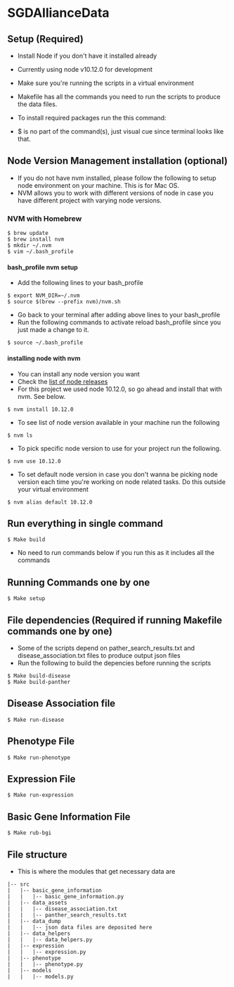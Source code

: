 # SGDAllianceData

## Setup (Required)

- Install Node if you don't have it installed already
- Currently using node v10.12.0 for development  
- Make sure you're running the scripts in a virtual environment
- Makefile has all the commands you need to run the scripts to produce the data files.

- To install required packages run the this command:
- $ is no part of the command(s), just visual cue since terminal looks like that.

## Node Version Management installation (optional)

- If you do not have nvm installed, please follow the following to setup node environment on your machine. This is for Mac OS.
- NVM allows you to work with different versions of node in case you have different project with varying node versions.

### NVM with Homebrew

```
$ brew update
$ brew install nvm
$ mkdir ~/.nvm
$ vim ~/.bash_profile
```

#### bash_profile nvm setup
- Add the following lines to your bash_profile

```
$ export NVM_DIR=~/.nvm
$ source $(brew --prefix nvm)/nvm.sh
```

- Go back to your terminal after adding above lines to your bash_profile
- Run the following commands to activate reload bash_profile  since you just made a change to it. 

```
$ source ~/.bash_profile
```

#### installing node with nvm

- You can install any node version you want
- Check the [list of node releases](https://nodejs.org/en/download/releases/)
- For this project we used node 10.12.0, so go ahead and install that with nvm. See below.

```
$ nvm install 10.12.0
```

- To see list of node version available in your machine run the following

```
$ nvm ls
```

- To pick specific node version to use for your project run the following.

```
$ nvm use 10.12.0
```

- To set default node version in case you don't wanna be picking node version each time you're working on node related tasks. Do this outside your virtual environment

```
$ nvm alias default 10.12.0
```

## Run everything in single command

```
$ Make build
```
- No need to run commands below if you run this as it includes all the commands

## Running Commands one by one

``` 
$ Make setup
```

## File dependencies (Required if running Makefile commands one by one)

- Some of the scripts depend on pather_search_results.txt and disease_association.txt files to produce output json files
- Run the following to build the depencies before running the scripts

```
$ Make build-disease
$ Make build-panther
```

## Disease Association file

```
$ Make run-disease
```

## Phenotype File

```
$ Make run-phenotype 
```

## Expression File

```
$ Make run-expression 
```

## Basic Gene Information File

```
$ Make rub-bgi
```

## File structure

- This is where the modules that get necessary data are

```
|-- src
|   |-- basic_gene_information
|   |   |-- basic_gene_information.py
|   |-- data_assets
|   |   |-- disease_association.txt
|   |   |-- panther_search_results.txt
|   |-- data_dump
|   |   |-- json data files are deposited here
|   |-- data_helpers
|   |   |-- data_helpers.py   
|   |-- expression
|   |   |-- expression.py
|   |-- phenotype
|   |   |-- phenotype.py  
|   |-- models
|   |   |-- models.py    
```
